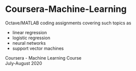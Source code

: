 # Coursera-Machine-Learning

Octave/MATLAB coding assignments covering such topics as
<ul>
  <li> linear regression </li>
  <li> logistic regression </li>
  <li> neural networks </li>
  <li> support vector machines </li>
</ul>

Coursera - Machine Learning Course<br>
July-August 2020
    
  
